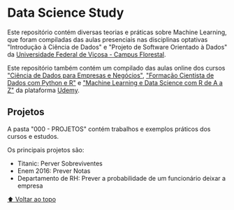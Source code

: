 # Data Science Study

Este repositório contém diversas teorias e práticas sobre Machine Learning, que foram compiladas das aulas presenciais nas disciplinas optativas "Introdução à Ciência de Dados" e "Projeto de Software Orientado à Dados" da [Universidade Federal de Viçosa - Campus Florestal](https://www.ufv.br/). 

Este repositório também contém um compilado das aulas online dos cursos ["Ciência de Dados para Empresas e Negócios"](https://www.udemy.com/course/ciencia-de-dados-para-empresas-e-negocios/), ["Formação Cientista de Dados com Python e R"](https://www.udemy.com/course/cientista-de-dados/) e ["Machine Learning e Data Science com R de A a Z"](https://www.udemy.com/course/machine-learning-e-data-science-com-r/) da plataforma [Udemy](https://www.udemy.com/). 

## Projetos

A pasta "000 - PROJETOS" contém trabalhos e exemplos práticos dos cursos e estudos.

Os principais projetos são:
- Titanic: Perver Sobreviventes
- Enem 2016: Prever Notas
- Departamento de RH: Prever a probabilidade de um funcionário deixar a empresa


[⬆ Voltar ao topo](#data-science-study)<br>